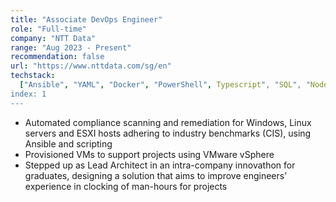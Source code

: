 ```yaml
---
title: "Associate DevOps Engineer"
role: "Full-time"
company: "NTT Data"
range: "Aug 2023 - Present"
recommendation: false
url: "https://www.nttdata.com/sg/en"
techstack:
  ["Ansible", "YAML", "Docker", "PowerShell", Typescript", "SQL", "NodeJS"]
index: 1
---
```


- Automated compliance scanning and remediation for Windows, Linux servers and ESXI hosts adhering to industry
  benchmarks (CIS), using Ansible and scripting
- Provisioned VMs to support projects using VMware vSphere
- Stepped up as Lead Architect in an intra-company innovathon for graduates, designing a solution that aims to
  improve engineers’ experience in clocking of man-hours for projects
